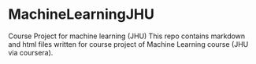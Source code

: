 # MachineLearningJHU
Course Project for machine learning (JHU)
This repo contains markdown and html files written for course project of Machine Learning course (JHU via coursera).
